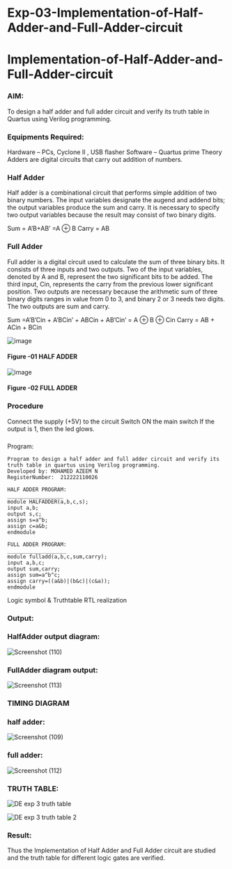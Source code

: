 # Exp-03-Implementation-of-Half-Adder-and-Full-Adder-circuit

# Implementation-of-Half-Adder-and-Full-Adder-circuit
### AIM:
To design a half adder and full adder circuit and verify its truth table in Quartus using Verilog programming.

### Equipments Required:
Hardware – PCs, Cyclone II , USB flasher
Software – Quartus prime
Theory
Adders are digital circuits that carry out addition of numbers.

### Half Adder
Half adder is a combinational circuit that performs simple addition of two binary numbers. The input variables designate the augend and addend bits; the output variables produce the sum and carry. It is necessary to specify two output variables because the result may consist of two binary digits.

Sum = A’B+AB’ =A ⊕ B Carry = AB

### Full Adder
Full adder is a digital circuit used to calculate the sum of three binary bits. It consists of three inputs and two outputs. Two of the input variables, denoted by A and B, represent the two significant bits to be added. The third input, Cin, represents the carry from the previous lower significant position. Two outputs are necessary because the arithmetic sum of three binary digits ranges in value from 0 to 3, and binary 2 or 3 needs two digits. The two outputs are sum and carry.

Sum =A’B’Cin + A’BCin’ + ABCin + AB’Cin’ = A ⊕ B ⊕ Cin Carry = AB + ACin + BCin

 ![image](https://user-images.githubusercontent.com/36288975/163552156-a13e5a56-c638-4110-97d9-8896907c8d25.png)

#### Figure -01 HALF ADDER 


![image](https://user-images.githubusercontent.com/36288975/163552057-b3547877-6d07-45b4-b7e0-bcfebfad9e1d.png)

#### Figure -02 FULL ADDER 

### Procedure

Connect the supply (+5V) to the circuit
Switch ON the main switch
If the output is 1, then the led glows.
### 
Program:
```
Program to design a half adder and full adder circuit and verify its truth table in quartus using Verilog programming.
Developed by: MOHAMED AZEEM N
RegisterNumber:  212222110026

HALF ADDER PROGRAM:
__________________
module HALFADDER(a,b,c,s);
input a,b;
output s,c;
assign s=a^b;
assign c=a&b;
endmodule

FULL ADDER PROGRAM:
___________________
module fulladd(a,b,c,sum,carry);
input a,b,c;
output sum,carry;
assign sum=a^b^c;
assign carry=((a&b)|(b&c)|(c&a));
endmodule

```
Logic symbol & Truthtable
RTL realization

### Output:
### HalfAdder output diagram:
![Screenshot (110)](https://github.com/mohamedazeem33/Exp-02-Implementation-of-Half-Adder-and-Full-Adder-circuit/assets/121040764/ebeaae1d-8b99-49b2-a64e-0d5adde440de)
### FullAdder diagram output:
![Screenshot (113)](https://github.com/mohamedazeem33/Exp-02-Implementation-of-Half-Adder-and-Full-Adder-circuit/assets/121040764/16a7496f-db3a-4857-9186-6dcfc87d385e)


### TIMING DIAGRAM
### half adder:
![Screenshot (109)](https://github.com/mohamedazeem33/Exp-02-Implementation-of-Half-Adder-and-Full-Adder-circuit/assets/121040764/49509c8f-0a68-428f-913e-864f7eeb07d0)
### full adder:
![Screenshot (112)](https://github.com/mohamedazeem33/Exp-02-Implementation-of-Half-Adder-and-Full-Adder-circuit/assets/121040764/0c31ea94-58b6-4eb5-b987-5a86de94a54a)



### TRUTH TABLE:
![DE exp 3 truth table](https://github.com/mohamedazeem33/Exp-02-Implementation-of-Half-Adder-and-Full-Adder-circuit/assets/121040764/4f95e53c-d92c-43bd-aad6-314a5e1734f5)


![DE exp 3 truth table 2](https://github.com/mohamedazeem33/Exp-02-Implementation-of-Half-Adder-and-Full-Adder-circuit/assets/121040764/a54676c0-c3a0-413b-bf88-5d42fc75917e)


### Result:
Thus the Implementation of Half Adder and Full Adder circuit are studied and the truth table for different logic gates are verified.
